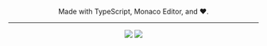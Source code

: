 <p align="center">
  Made with TypeScript, Monaco Editor, and ♥️.
</p>
<hr>
<p align="center">
  <a href="https://community.fandom.com/wiki/User:Не_кочан"><img src="https://img.shields.io/badge/-%D0%9D%D0%B5_%D0%BA%D0%BE%D1%87%D0%B0%D0%BD-520044?style=for-the-badge&logo=fandom"></a>
  <a href="https://github.com/Vonavy/nkch-css/main/LICENSE"><img src="https://img.shields.io/github/license/Vonavy/nkch-css?style=for-the-badge"></a>
</p>
